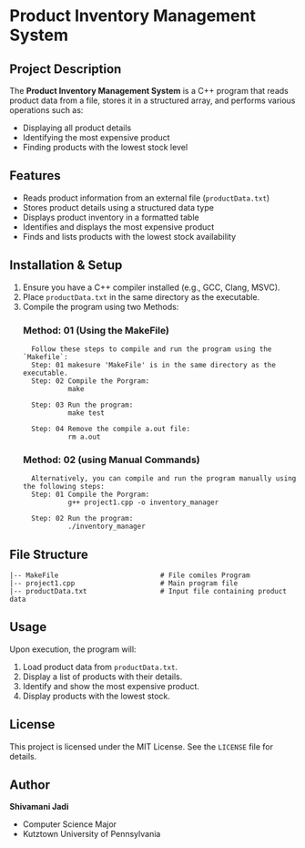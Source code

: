 # Product Inventory Management System

## Project Description
The **Product Inventory Management System** is a C++ program that reads product data from a file, stores it in a structured array, and performs various operations such as:
- Displaying all product details
- Identifying the most expensive product
- Finding products with the lowest stock level

## Features
- Reads product information from an external file (`productData.txt`)
- Stores product details using a structured data type
- Displays product inventory in a formatted table
- Identifies and displays the most expensive product
- Finds and lists products with the lowest stock availability

## Installation & Setup
1. Ensure you have a C++ compiler installed (e.g., GCC, Clang, MSVC).
2. Place `productData.txt` in the same directory as the executable.
3. Compile the program using two Methods: 
   ### Method: 01 (Using the MakeFile)
         Follow these steps to compile and run the program using the `Makefile`:
         Step: 01 makesure 'MakeFile' is in the same directory as the executable.
         Step: 02 Compile the Porgram: 
                  make
                  
         Step: 03 Run the program: 
                  make test
                  
         Step: 04 Remove the compile a.out file: 
                  rm a.out
      
   ### Method: 02 (using Manual Commands) 
         Alternatively, you can compile and run the program manually using the following steps:
         Step: 01 Compile the Porgram: 
                  g++ project1.cpp -o inventory_manager
   
         Step: 02 Run the program:
                  ./inventory_manager
                  

## File Structure
```
|-- MakeFile                         # File comiles Program
|-- project1.cpp                     # Main program file
|-- productData.txt                  # Input file containing product data
```

## Usage
Upon execution, the program will:
1. Load product data from `productData.txt`.
2. Display a list of products with their details.
3. Identify and show the most expensive product.
4. Display products with the lowest stock.

## License
This project is licensed under the MIT License. See the `LICENSE` file for details.

## Author
**Shivamani Jadi**
- Computer Science Major
- Kutztown University of Pennsylvania

